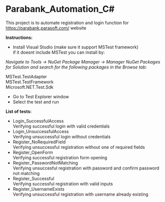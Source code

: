 # Parabank_Automation_C#
This project is to automate registration and login function for https://parabank.parasoft.com/ website


**Instructions:**
* Install Visual Studio (make sure it support MSTest framework)  
if it doesnt include MSTest you can install by:

_Navigate to Tools -> NuGet Package Manager -> Manager NuGet Packages for Solution and search for the following packages in the Browse tab:_

MSTest.TestAdapter  
MSTest.TestFramework  
Microsoft.NET.Test.Sdk

* Go to Test Explorer window
* Select the test and run

**List of tests:**

* Login_SuccessfulAccess  
Verifying successful login with valid credentials
* Login_UnsuccessfulAccess  
Verifying unsuccessful login without credentials
* Register_NoRequiredField  
Verifying unsuccessful registration without one of required fields
* Register_OpenForm  
Verifying successful registration form opening
* Register_PasswordNotMatching  
Verifying unsuccesful registration with password and confirm password not matching
* Register_Successful  
Verifying successful registration with valid inputs
* Register_UsernameExists  
Verifying unsuccessful registration with username already existing
